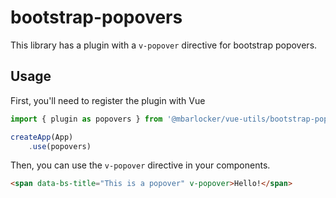# bootstrap-popovers

This library has a plugin with a `v-popover` directive for bootstrap popovers.

## Usage

First, you'll need to register the plugin with Vue

```typescript
import { plugin as popovers } from '@mbarlocker/vue-utils/bootstrap-popovers'

createApp(App)
	.use(popovers)
```

Then, you can use the `v-popover` directive in your components.

```html
<span data-bs-title="This is a popover" v-popover>Hello!</span>
```
